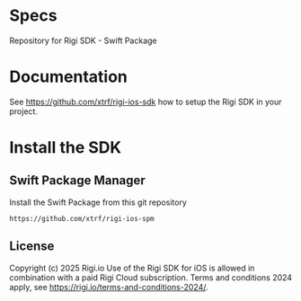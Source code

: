 # Specs
Repository for Rigi SDK - Swift Package

# Documentation

See https://github.com/xtrf/rigi-ios-sdk how to setup the Rigi SDK in your project.


# Install the SDK

## Swift Package Manager

Install the Swift Package from this git repository

```
https://github.com/xtrf/rigi-ios-spm
```

## License

Copyright (c) 2025 Rigi.io
Use of the Rigi SDK for iOS is allowed in combination with a paid Rigi Cloud subscription.
Terms and conditions 2024 apply, see https://rigi.io/terms-and-conditions-2024/.